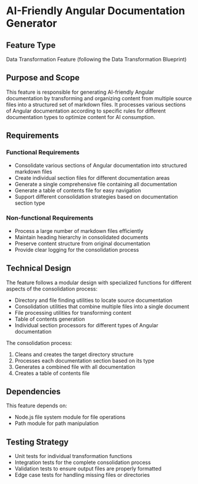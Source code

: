 # AI-Friendly Angular Documentation Generator

## Feature Type

Data Transformation Feature (following the Data Transformation Blueprint)

## Purpose and Scope

This feature is responsible for generating AI-friendly Angular documentation by transforming and organizing content from multiple source files into a structured set of markdown files. It processes various sections of Angular documentation according to specific rules for different documentation types to optimize content for AI consumption.

## Requirements

### Functional Requirements

- Consolidate various sections of Angular documentation into structured markdown files
- Create individual section files for different documentation areas
- Generate a single comprehensive file containing all documentation
- Generate a table of contents file for easy navigation
- Support different consolidation strategies based on documentation section type

### Non-functional Requirements

- Process a large number of markdown files efficiently
- Maintain heading hierarchy in consolidated documents
- Preserve content structure from original documentation
- Provide clear logging for the consolidation process

## Technical Design

The feature follows a modular design with specialized functions for different aspects of the consolidation process:

- Directory and file finding utilities to locate source documentation
- Consolidation utilities that combine multiple files into a single document
- File processing utilities for transforming content
- Table of contents generation
- Individual section processors for different types of Angular documentation

The consolidation process:
1. Cleans and creates the target directory structure
2. Processes each documentation section based on its type
3. Generates a combined file with all documentation
4. Creates a table of contents file

## Dependencies

This feature depends on:
- Node.js file system module for file operations
- Path module for path manipulation

## Testing Strategy

- Unit tests for individual transformation functions
- Integration tests for the complete consolidation process
- Validation tests to ensure output files are properly formatted
- Edge case tests for handling missing files or directories
